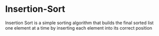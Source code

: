 # Insertion-Sort
Insertion Sort is a simple sorting algorithm that builds the final sorted list one element at a time by inserting each element into its correct position

